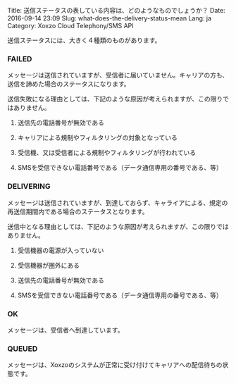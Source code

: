 Title: 送信ステータスの表している内容は、どのようなものでしょうか？
Date: 2016-09-14 23:09
Slug: what-does-the-delivery-status-mean
Lang: ja
Category: Xoxzo Cloud Telephony/SMS API

送信ステータスには、大きく４種類のものがあります。

### FAILED

メッセージは送信されていますが、受信者に届いていません。キャリアの方も、送信を諦めた場合のステータスになります。

送信失敗になる理由としては、下記のような原因が考えられますが、この限りではありません。

1. 送信先の電話番号が無効である

2. キャリアによる規制やフィルタリングの対象となっている

3. 受信機、又は受信者による規制やフィルタリングが行われている

4. SMSを受信できない電話番号である（データ通信専用の番号である、等）

### DELIVERING

メッセージは送信されていますが、到達しておらず、キャライアによる、規定の再送信期間内である場合のステータスとなります。

送信中となる理由としては、下記のような原因が考えられますが、この限りではありません。

1. 受信機器の電源が入っていない

2. 受信機器が圏外にある

3. 送信先の電話番号が無効である

4. SMSを受信できない電話番号である（データ通信専用の番号である、等）

### OK

メッセージは、受信者へ到達しています。

### QUEUED

メッセージは、Xoxzoのシステムが正常に受け付けてキャリアへの配信待ちの状態です。